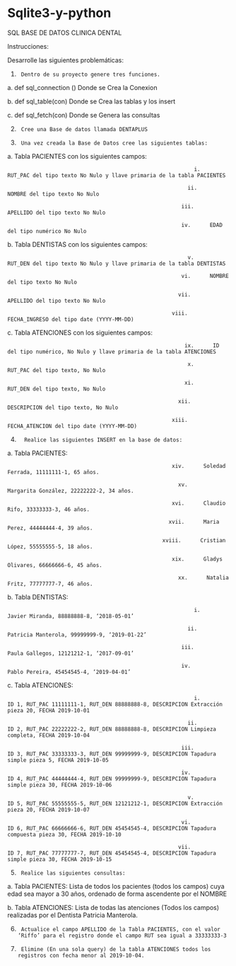# Sqlite3-y-python
SQL BASE DE DATOS CLINICA DENTAL

Instrucciones:

 Desarrolle las siguientes problemáticas:

 1)      Dentro de su proyecto genere tres funciones.

a.       def sql_connection ()                    Donde se Crea la Conexion

b.       def sql_table(con)                         Donde se Crea las tablas y los insert

c.       def sql_fetch(con)                         Donde se Genera las consultas

 

2)      Cree una Base de datos llamada DENTAPLUS

3)      Una vez creada la Base de Datos cree las siguientes tablas:

a.        Tabla PACIENTES con los siguientes campos:

                                                               i.      RUT_PAC del tipo texto No Nulo y llave primaria de la tabla PACIENTES

                                                             ii.      NOMBRE del tipo texto No Nulo

                                                           iii.      APELLIDO del tipo texto No Nulo

                                                           iv.      EDAD del tipo numérico No Nulo

b.        Tabla DENTISTAS con los siguientes campos:

                                                             v.      RUT_DEN del tipo texto No Nulo y llave primaria de la tabla DENTISTAS

                                                           vi.      NOMBRE del tipo texto No Nulo

                                                          vii.      APELLIDO del tipo texto No Nulo

                                                        viii.      FECHA_INGRESO del tipo date (YYYY-MM-DD)

c.         Tabla ATENCIONES con los siguientes campos:

                                                            ix.      ID del tipo numérico, No Nulo y llave primaria de la tabla ATENCIONES

                                                             x.      RUT_PAC del tipo texto, No Nulo

                                                            xi.      RUT_DEN del tipo texto, No Nulo

                                                          xii.      DESCRIPCION del tipo texto, No Nulo

                                                        xiii.      FECHA_ATENCION del tipo date (YYYY-MM-DD)

4)       Realice las siguientes INSERT en la base de datos:

a.       Tabla PACIENTES:

                                                        xiv.      Soledad Ferrada, 11111111-1, 65 años.

                                                          xv.      Margarita González, 22222222-2, 34 años.

                                                        xvi.      Claudio Rifo, 33333333-3, 46 años.

                                                       xvii.      Maria Perez, 44444444-4, 39 años.

                                                     xviii.      Cristian López, 55555555-5, 18 años.

                                                        xix.      Gladys Olivares, 66666666-6, 45 años.

                                                          xx.      Natalia Fritz, 77777777-7, 46 años.

b.       Tabla DENTISTAS:

                                                               i.            Javier Miranda, 88888888-8, ‘2018-05-01’

                                                             ii.            Patricia Manterola, 99999999-9, ‘2019-01-22’

                                                           iii.            Paula Gallegos, 12121212-1, ‘2017-09-01’

                                                           iv.            Pablo Pereira, 45454545-4, ‘2019-04-01’

c.        Tabla ATENCIONES:

                                                               i.            ID 1, RUT_PAC 11111111-1, RUT_DEN 88888888-8, DESCRIPCION Extracción pieza 20, FECHA 2019-10-01

                                                             ii.            ID 2, RUT_PAC 22222222-2, RUT_DEN 88888888-8, DESCRIPCION Limpieza completa, FECHA 2019-10-04

                                                           iii.            ID 3, RUT_PAC 33333333-3, RUT_DEN 99999999-9, DESCRIPCION Tapadura simple pieza 5, FECHA 2019-10-05

                                                           iv.            ID 4, RUT_PAC 44444444-4, RUT_DEN 99999999-9, DESCRIPCION Tapadura simple pieza 30, FECHA 2019-10-06

                                                             v.            ID 5, RUT_PAC 55555555-5, RUT_DEN 12121212-1, DESCRIPCION Extracción pieza 20, FECHA 2019-10-07

                                                           vi.            ID 6, RUT_PAC 66666666-6, RUT_DEN 45454545-4, DESCRIPCION Tapadura compuesta pieza 30, FECHA 2019-10-10

                                                          vii.            ID 7, RUT_PAC 77777777-7, RUT_DEN 45454545-4, DESCRIPCION Tapadura simple pieza 30, FECHA 2019-10-15

5)      Realice las siguientes consultas:

a.       Tabla PACIENTES: Lista de todos los pacientes (todos los campos) cuya edad sea mayor a 30 años, ordenado de forma ascendente por el NOMBRE

b.       Tabla ATENCIONES: Lista de todas las atenciones (Todos los campos) realizadas por el Dentista Patricia Manterola.

6)      Actualice el campo APELLIDO de la Tabla PACIENTES, con el valor ‘Riffo’ para el registro donde el campo RUT sea igual a 33333333-3

7)      Elimine (En una sola query) de la tabla ATENCIONES todos los registros con fecha menor al 2019-10-04.
